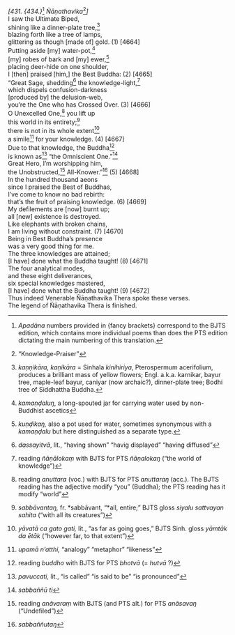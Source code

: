 *\[431. {434.}*[^1] *Ñāṇathavika*[^2]*\]*  
I saw the Ultimate Biped,  
shining like a dinner-plate tree,[^3]  
blazing forth like a tree of lamps,  
glittering as though \[made of\] gold. (1) \[4664\]  
Putting aside \[my\] water-pot,[^4]  
\[my\] robes of bark and \[my\] ewer,[^5]  
placing deer-hide on one shoulder,  
I \[then\] praised \[him,\] the Best Buddha: (2) \[4665\]  
“Great Sage, shedding[^6] the knowledge-light,[^7]  
which dispels confusion-darkness  
\[produced by\] the delusion-web,  
you’re the One who has Crossed Over. (3) \[4666\]  
O Unexcelled One,[^8] you lift up  
this world in its entirety;[^9]  
there is not in its whole extent[^10]  
a simile[^11] for your knowledge. (4) \[4667\]  
Due to that knowledge, the Buddha[^12]  
is known as[^13] “the Omniscient One.”[^14]  
Great Hero, I’m worshipping him,  
the Unobstructed,[^15] All-Knower.”[^16] (5) \[4668\]  
In the hundred thousand aeons  
since I praised the Best of Buddhas,  
I’ve come to know no bad rebirth:  
that’s the fruit of praising knowledge. (6) \[4669\]  
My defilements are \[now\] burnt up;  
all \[new\] existence is destroyed.  
Like elephants with broken chains,  
I am living without constraint. (7) \[4670\]  
Being in Best Buddha’s presence  
was a very good thing for me.  
The three knowledges are attained;  
\[I have\] done what the Buddha taught! (8) \[4671\]  
The four analytical modes,  
and these eight deliverances,  
six special knowledges mastered,  
\[I have\] done what the Buddha taught! (9) \[4672\]  
Thus indeed Venerable Ñāṇathavika Thera spoke these verses.  
The legend of Ñāṇathavika Thera is finished.  
[^1]: *Apadāna* numbers provided in {fancy brackets} correspond to the
    BJTS edition, which contains more individual poems than does the PTS
    edition dictating the main numbering of this translation.  
[^2]: “Knowledge-Praiser”  
[^3]: *kaṇṇikāra, kaṇikāra* = Sinhala *kinihiriya*, Pterospermum
    acerifolium, produces a brilliant mass of yellow flowers; Engl.
    a.k.a. karnikar, bayur tree, maple-leaf bayur, caniyar (now
    archaic?), dinner-plate tree; Bodhi tree of Siddhattha Buddha.  
[^4]: *kamaṇḍaluŋ*, a long-spouted jar for carrying water used by
    non-Buddhist ascetics  
[^5]: *kuṇḍikaŋ,* also a pot used for water, sometimes synonymous with a
    *kamaṇḍalu* but here distinguished as a separate type.  
[^6]: *dassayitvā*, lit., “having shown” “havig displayed” “having
    diffused”  
[^7]: reading *ñāṇālokaṃ* with BJTS for PTS *ñāṇalokaŋ* (“the world of
    knowledge”)  
[^8]: reading *anuttara* (voc.) with BJTS for PTS *anuttaraŋ* (acc.).
    The BJTS reading has the adjective modify “you” (Buddha); the PTS
    reading has it modify “world”  
[^9]: *sabbāvantaŋ,* fr. *sabbāvant, “*all, entire;” BJTS gloss *siyalu
    sattvayan sahita* (“with all its creatures”)  
[^10]: *yāvatā ca gato gati,* lit., “as far as going goes,” BJTS Sinh.
    gloss *yāmtāk da ētāk* (“however far, to that extent”)  
[^11]: *upamā n’atthi,* “analogy” “metaphor” “likeness”  
[^12]: reading *buddho* with BJTS for PTS *bhotvā* (= *hutvā* ?)  
[^13]: *pavuccati,* lit., “is called” “is said to be” “is pronounced”  
[^14]: *sabbaññū ti*  
[^15]: reading *anāvaraṃ* with BJTS (and PTS alt.) for PTS *anāsavaŋ*
    (“Undefiled”)  
[^16]: *sabbaññutaŋ*
